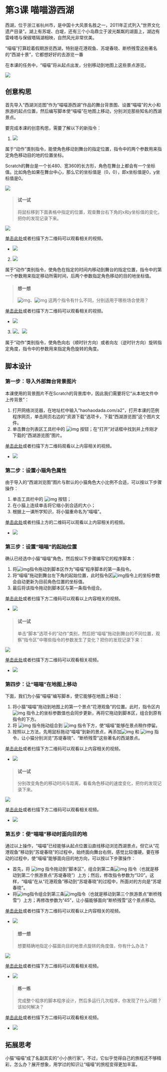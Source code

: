 # 第3课  喵喵游西湖



西湖，位于浙江省杭州市，是中国十大风景名胜之一，2011年正式列入“世界文化遗产目录”。湖上有苏堤、白堤，还有三个小岛鼎立于波光粼粼的湖面上，湖边有雷峰塔与保俶塔隔湖相映，自然风光非常优美。

“喵喵”打算趁着假期游览西湖，特别是花港观鱼、苏堤春晓、断桥残雪这些著名的“西湖十景”，它都想好好的去游览一番

在本课的任务中，“喵喵”将从起点出发，分别移动到地图上这些景点游览。

![](img/3-0.png)





## 创意构思

首先导入“西湖浏览图”作为“喵喵游西湖”作品的舞台背景图、设置“喵喵”的大小和旅游的起点位置，然后编写脚本使“喵喵”在地图上移动，分别浏览那些知名的西湖景点。



要完成本课的创意构思，需要了解以下的新指令：

1. ![](img/3-1.png) 

属于“动作”类别指令，能使角色移动到舞台的指定位置，指令中的两个参数用来指定角色移动目的地的位置坐标。

Scratch的舞台是一个长480、宽360的长方形，角色在舞台上都会有一个坐标值。比如角色如果在舞台中心，那么它的坐标值是（0，0），即x坐标值是0，y坐标值是0。

![](img/3-2.jpg)



> #### 试一试
>
> 将鼠标移到下面表格中指定的位置，观查舞台右下角的x和y坐标值的变化，把你的发现记录下来。

![](img/3-2.png)

[单击此处](http://haohaodada.com/video/a20301.php)或者扫描下方二维码可以观看相关的视频。

* ![](img/a20301.png) 



2. ![](img/3-3.png) 

属于“动作”类别指令，使角色在指定的时间内移动到舞台的指定位置，指令中的第一个参数用来指定移动所需时间，后两个参数指定角色移动的目的地坐标值。 



> #### 想一想
>
> ![img](img/3-1.png)、![img](img/3-3.png) 这两个指令有什么不同，分别适用于哪些场合使用？

[单击此处](http://haohaodada.com/video/a20302.php)或者扫描下方二维码可以观看相关的视频。

* ![](img/a20302.png) 



3. ![](img/3-4.png)、![](img/3-5.png) 

属于“动作”类别指令，使角色向右（顺时针方向）或者向左（逆时针方向）旋转指定角度，指令中的参数用来指定角色旋转的角度。





## 脚本设计

### 第一步：导入外部舞台背景图片

本课使用的背景图片不在Scratch的背景库中，因此我们需要将它“从本地文件中上传背景”：

1. 打开网络浏览器，在地址栏中输入“haohaodada.com/a2”，打开本课的范例程序网页，单击网页右边的“资源下载”选项卡，下载“西湖游览图”这个图片文件。
2. 单击舞台列表区工具栏中的 ![img](img/3-6.png) 按钮；在“打开”对话框中找到并上传刚才下载的“西湖游览图”图片。



[单击此处](http://haohaodada.com/video/a20303.php)或者扫描下方二维码观看以上内容相关的视频。

- ![](img/a20303.png) 





### 第二步：设置小猫角色属性

由于导入的“西湖浏览图”图片与默认的小猫角色大小比例不合适，可以按以下步骤操作：

1. 单击工具栏中的 ![img](img/3-7.png) 按钮；
2. 在小猫上连续单击将它缩小到合适的大小；
3. 根据上一课所学知识，将小猫重命名为“喵喵”。



[单击此处](http://haohaodada.com/video/a20304.php)或者扫描上方的二维码可以观看以上内容相关的视频。

- ![](img/a20304.png) 





### 第三步：设置“喵喵”的起始位置

确认已经选中小猫“喵喵”角色，然后按以下步骤编写它的程序脚本：

1. 将![img](img/2-1.png)指令拖动到脚本区作为“喵喵”程序脚本的第一条指令。
2. 将“喵喵”拖动到舞台左下角的起始位置，此时指令区![img](img/3-9.png)指令上的坐标参数会自动更新为目前角色位置的坐标值。
3. 最后将该指令拖动到脚本区与第一条指令组合。



[单击此处](http://haohaodada.com/video/a20305.php)或者扫描下方二维码可以观看以上内容相关的视频。

- ![](img/a20305.png) 



> #### 试一试
>
> 单击“脚本”选项卡的“动作”类别，然后把“喵喵”拖动到舞台的不同位置，观察“指令区”中哪些指令的参数发生了变化？把你的发现记录下来：

![](img/3-8.png)

 [单击此处](http://haohaodada.com/video/a20306.php)或者扫描下方二维码可以观看相关视频。

* ![](img/a20306.png) 





### 第四步：让“喵喵”在地图上移动

下面，我们为小猫“喵喵”编写脚本，使它能够在地图上移动：

1. 将小猫“喵喵”拖动到地图上的第一个景点“花港观鱼”的位置。此时，指令区内![img](img/3-10.png) 指令上的坐标参数值也会同步更新，再将它拖动到脚本区，组合到原有指令的下方。
2. 将 ![img](img/2-4.png) 指令拖动组合到 ![img](img/3-10.png) 指令下方，使“喵喵”能够在景点稍作停留。
3. 按照以上方法，先用鼠标拖动“喵喵”到新的景点，再添加![img](img/3-10.png) 和 ![img](img/2-4.png) 指令，让小猫分别浏览“苏堤春晓”、“断桥残雪”这些著名的西湖景点。



[单击此处](http://haohaodada.com/video/a20307.php)或者扫描下方二维码可以观看以上内容相关的视频。

* ![](img/a20307.png) 



> #### 试一试
>
> 分别改变角色的移动时间与距离，看看角色移动的速度变化，把你的发现记录下来。

![](img/3-11.png)

 [单击此处](http://haohaodada.com/video/a20308.php)或者扫描下方二维码可以观看相关视频。

* ![](img/a20308.png) 





### 第五步：使“喵喵”移动时面向目的地

通过以上操作，“喵喵”已经能够从起点位置沿直线移动浏览西湖景点，但它从“花港观鱼”移动到“苏堤春晓”的过程中，始终面向舞台右侧，感觉比较僵硬。要在移动的过程中，使“喵喵”能够面向目的地方向，可以按以下步骤操作：

* 首先，将 ![img](img/3-5.png) 指令拖动到“脚本区”，组合到第二条![img](img/3-10.png) 指令（也就是移动到第二个旅游景点“苏堤春晓”）上方；然后，修改指令参数为“120”。这样，“喵喵”在从“花港观鱼”移动到“苏堤春晓”的过程中，所面对的方向是“苏堤春晓”。
* 将![img](img/3-4.png)指令组合到第三条![img](img/3-10.png)指令（也就是移动到第三个旅游景点“断桥残雪”）上方；再修改参数为“45”，让小猫能够面向“断桥残雪”这个景点移动。



[单击此处](http://haohaodada.com/video/a20309.php)或者扫描下方二维码可以观看以上内容相关的视频。

* ![](img/a20309.png) 



> #### 想一想
>
> 想要精确地指定小猫面向目的地景点旋转的角度值，你有什么办法？

![](img/3-12.png)

[单击此处](http://haohaodada.com/video/a20310.php)或者扫描下方二维码可以观看相关视频。

* ![](img/a20310.png) 





> #### 练一练
>
> 完成整个程序的脚本程序设计，然后多运行几次程序，你发现了什么问题？该如何解决？

[单击此处](http://haohaodada.com/video/a20311.php)或者扫描下方二维码可以观看相关视频。

- ![](img/a20311.png) 





## 拓展思考

小猫“喵喵”成了名副其实的“小小旅行家”。不过，它似乎觉得自己的旅程还不够精彩，怎么办？展开想象，用学过的知识让“喵喵”的旅程变得更加丰富。